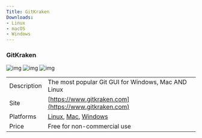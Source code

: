 ```yaml
---
Title: GitKraken
Downloads:
- Linux
- macOS
- Windows
---
```


### GitKraken

![img](http://placehold.it/200x150)
![img](http://placehold.it/200x150)
![img](http://placehold.it/200x150)

| | |
| --- | --- |
| Description | The most popular Git GUI for Windows, Mac AND Linux |
| Site | [https://www.gitkraken.com](https://www.gitkraken.com) |
| Platforms | [Linux](https://www.gitkraken.com/download), [Mac](https://www.gitkraken.com/download), [Windows](https://www.gitkraken.com/download)  |
| Price | Free for non-commercial use |
